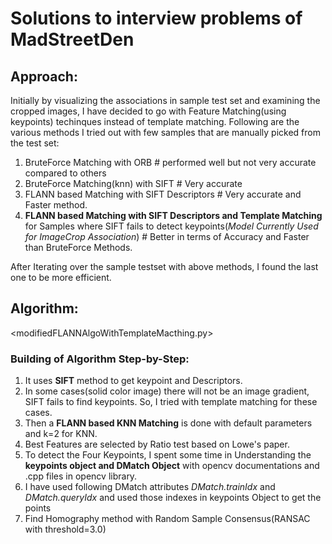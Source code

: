 # Solutions to interview problems of MadStreetDen

## Approach:
Initially by visualizing the associations in sample test set and examining the cropped images, I have decided to go with Feature Matching(using keypoints) techinques instead of template matching. Following are the various methods I tried out with few samples that are manually picked from the test set:
1. BruteForce Matching with ORB # performed well but not very accurate compared to others
2. BruteForce Matching(knn) with SIFT # Very accurate
3. FLANN based Matching with SIFT Descriptors # Very accurate and Faster method.
4. **FLANN based Matching with SIFT Descriptors and Template Matching** for Samples where SIFT fails to detect keypoints(*Model Currently Used for ImageCrop Association*) # Better in terms of Accuracy and Faster than BruteForce Methods.

After Iterating over the sample testset with above methods, I found the last one to be more efficient.

## Algorithm:
<modifiedFLANNAlgoWithTemplateMacthing.py>
### Building of Algorithm Step-by-Step:
1. It uses **SIFT** method to get keypoint and Descriptors.
2. In some cases(solid color image) there will not be an image gradient, SIFT fails to find keypoints. So, I tried with template matching for these cases.
3. Then a **FLANN based KNN Matching** is done with default parameters and k=2 for KNN.
4. Best Features are selected by Ratio test based on Lowe's paper.
5. To detect the Four Keypoints, I spent some time in Understanding the **keypoints object and DMatch Object** with opencv documentations and .cpp files in opencv library.
6. I have used following DMatch attributes *DMatch.trainIdx* and *DMatch.queryIdx* and used those indexes in keypoints Object to get the points
7. Find Homography method with Random Sample Consensus(RANSAC with threshold=3.0)
